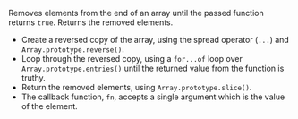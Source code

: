 Removes elements from the end of an array until the passed function returns `true`.
Returns the removed elements.

- Create a reversed copy of the array, using the spread operator (`...`) and `Array.prototype.reverse()`.
- Loop through the reversed copy, using a `for...of` loop over `Array.prototype.entries()` until the returned value from the function is truthy.
- Return the removed elements, using `Array.prototype.slice()`.
- The callback function, `fn`, accepts a single argument which is the value of the element.